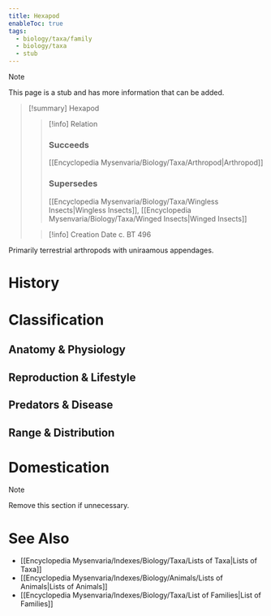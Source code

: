 ```yaml
---
title: Hexapod
enableToc: true
tags:
  - biology/taxa/family
  - biology/taxa
  - stub
---
```


> [!note]
> This page is a stub and has more information that can be added.

> [!summary] Hexapod
> > [!info] Relation
> > ### Succeeds
> > [[Encyclopedia Mysenvaria/Biology/Taxa/Arthropod|Arthropod]]
> > ### Supersedes
> > [[Encyclopedia Mysenvaria/Biology/Taxa/Wingless Insects|Wingless Insects]], [[Encyclopedia Mysenvaria/Biology/Taxa/Winged Insects|Winged Insects]]
>
> > [!info] Creation Date
> > c. BT 496

Primarily terrestrial arthropods with uniraamous appendages.
# History

# Classification
## Anatomy & Physiology

## Reproduction & Lifestyle

## Predators & Disease

## Range & Distribution

# Domestication

> [!note]
> Remove this section if unnecessary.
# See Also
- [[Encyclopedia Mysenvaria/Indexes/Biology/Taxa/Lists of Taxa|Lists of Taxa]]
- [[Encyclopedia Mysenvaria/Indexes/Biology/Animals/Lists of Animals|Lists of Animals]]
- [[Encyclopedia Mysenvaria/Indexes/Biology/Taxa/List of Families|List of Families]]